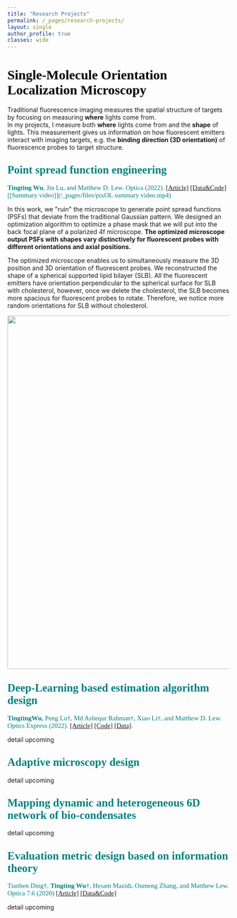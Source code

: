 ```yaml
---
title: "Research Projects"
permalink: /_pages/research-projects/
layout: single
author_profile: true
classes: wide
---
```

# <span style="color:black; font-family:cursive;font-size: 30px;">Single-Molecule Orientation Localization Microscopy</span>

Traditional fluorescence imaging measures the spatial structure of targets by focusing on measuring __where__ lights come from.  
In my projects, I measure both __where__ lights come from and the __shape__ of lights. This measurement gives us information on how fluorescent emitters interact with imaging targets, e.g. the __binding direction (3D orientation)__ of fluorescence probes to target structure.

<!-- <figure>
  <img src="{{ '_pages/amyloid_example.png' | relative_url }}"  alt="amyloid image">
</figure>
__3D orientations tells the secondary structure of biological samples__
Amyloid fibril is composed with beta sheet structure -->



## <span style="color:teal; font-family:cursive;font-size: 25px;">Point spread function engineering</span>

<span style="color:teal; font-family:cursive;font-size: 15px;">__Tingting Wu__, Jin Lu, and Matthew D. Lew. Optica (2022). [[Article]](http://dx.doi.org/10.1364/optica.451899) [[Data&Code]](https://doi.org/10.17605/OSF.IO/97GMV) [[Summary video]](/_pages/files/pixOL summary  video.mp4) </span>


In this work, we "ruin" the microscope to generate point spread functions (PSFs) that deviate from the traditional Gaussian pattern.
We designed an optimization algorithm to optimize a phase mask that we will put into the back focal plane of a polarized 4f microscope. __The optimized microscope output PSFs with shapes vary distinctively for fluorescent probes with different orientations and axial positions.__

The optimized microscope enables us to simultaneously measure the 3D position and 3D orientation of fluorescent probes. We reconstructed the shape of a spherical supported lipid bilayer (SLB). All the fluorescent emitters have orientation perpendicular to the spherical surface for SLB with cholesterol, however, once we delete the cholesterol, the SLB becomes more spacious for fluorescent probes to rotate. Therefore, we notice more random orientations for SLB without cholesterol.


<img src="/_pages/files/pixOL one-slide summary3.gif" width="800" height="800" />



## <span style="color:teal; font-family:cursive;font-size: 25px;">Deep-Learning based estimation algorithm design</span>

<span style="color:teal; font-family:cursive;font-size: 15px;">__TingtingWu__, Peng Lu†, Md Ashequr Rahman†, Xiao Li†, and Matthew D. Lew. Optics Express (2022). [[Article]](http://dx.doi.org/10.1101/2022.07.31.502237) [[Code]](https://github.com/Lew-Lab/Deep-SMOLM) [[Data]](https://osf.io/x6p8r/). </span>

detail upcoming

## <span style="color:teal; font-family:cursive;font-size: 25px;">Adaptive microscopy design</span>
detail upcoming


## <span style="color:teal; font-family:cursive;font-size: 25px;">Mapping dynamic and heterogeneous 6D network of bio-condensates </span>
detail upcoming

## <span style="color:teal; font-family:cursive;font-size: 25px;">Evaluation metric design based on information theory </span>

<span style="color:teal; font-family:cursive;font-size: 15px;">Tianben Ding†, __Tingting Wu__†, Hesam Mazidi, Oumeng Zhang, and Matthew Lew. Optica 7.6
(2020) [[Article]](http://dx.doi.org/10.1364/optica.388157) [[Data&Code]](https://osf.io/pe3qu/?view_only=081206495472426889c1055f21971e9a)</span>


detail upcoming

